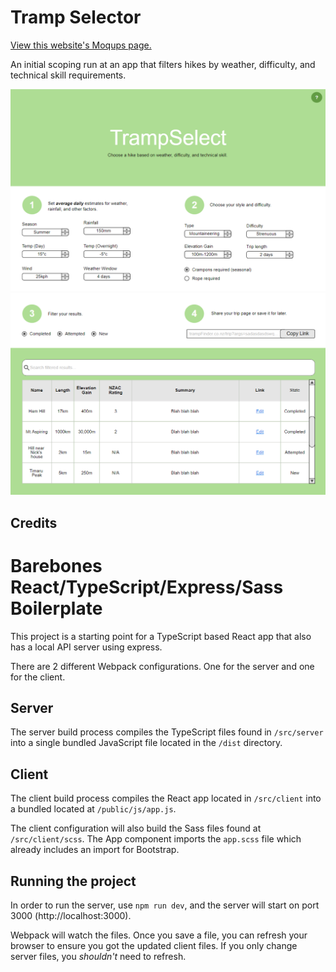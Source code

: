 # Tramp Selector

[View this website's Moqups page.](https://app.moqups.com/ILr7RrxIwA/view/page/aa9df7b72)

An initial scoping run at an app that filters hikes by weather, difficulty, and technical skill requirements.

![Moqups page mockup 1/2.](readme/img/site-mockup-01-05-2020-a.PNG)
![Moqups page mockup 2/2.](readme/img/site-mockup-01-05-2020-b.PNG)

## Credits

# Barebones React/TypeScript/Express/Sass Boilerplate
This project is a starting point for a TypeScript based React app that also has a local API server using express.

There are 2 different Webpack configurations. One for the server and one for the client.

## Server
The server build process compiles the TypeScript files found in `/src/server` into a single bundled JavaScript file located in the `/dist` directory.

## Client
The client build process compiles the React app located in `/src/client` into a bundled located at `/public/js/app.js`.

The client configuration will also build the Sass files found at `/src/client/scss`. The App component imports the `app.scss` file which already includes an import for Bootstrap.

## Running the project
In order to run the server, use `npm run dev`, and the server will start on port 3000 (http://localhost:3000).

Webpack will watch the files. Once you save a file, you can refresh your browser to ensure you got the updated client files. If you only change server files, you *shouldn't* need to refresh.
